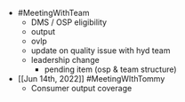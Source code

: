 - #MeetingWithTeam
	- DMS / OSP eligibility
	- output
	- ovlp
	- update on quality issue with hyd team
	- leadership change
		- pending item (osp & team structure)
- [[Jun 14th, 2022]] #MeetingWIthTommy
	- Consumer output coverage